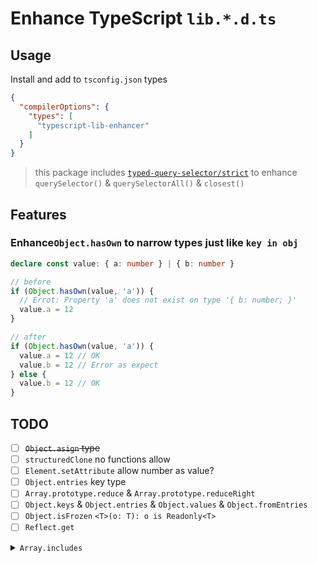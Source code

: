 # Enhance TypeScript `lib.*.d.ts`

## Usage

Install and add to `tsconfig.json` types
```json
{
  "compilerOptions": {
    "types": [
      "typescript-lib-enhancer"
    ]
  }
}
```
> this package includes [`typed-query-selector/strict`](https://github.com/g-plane/typed-query-selector) to enhance `querySelector()` & `querySelectorAll()` & `closest()`

## Features

### Enhance`Object.hasOwn` to narrow types just like `key in obj`
```ts
declare const value: { a: number } | { b: number }

// before 
if (Object.hasOwn(value, 'a')) {
  // Errot: Property 'a' does not exist on type '{ b: number; }'
  value.a = 12
}

// after
if (Object.hasOwn(value, 'a')) {
  value.a = 12 // OK
  value.b = 12 // Error as expect
} else {
  value.b = 12 // OK
}
```

## TODO

- [ ] ~~`Object.asign` type~~
- [ ] `structuredClone` no functions allow
- [ ] `Element.setAttribute` allow number as value?
- [ ] `Object.entries` key type 
- [ ] `Array.prototype.reduce` & `Array.prototype.reduceRight`
- [ ] `Object.keys` & `Object.entries` & `Object.values` & `Object.fromEntries`
- [ ] `Object.isFrozen` `<T>(o: T): o is Readonly<T>`
- [ ] `Reflect.get`
<details>
  <summary><code>Array.includes</code></summary>
  
  ```ts
  enum A {
    A1 = "A1",
    A2 = "A2",
    B1 = "B1"
  }
  const a: string = ""
  const Akeys: A[] = Object.keys(A)    
  // should not error
  // error: type string not assignable to type A
  if (Akeys.includes(a)) {
    // a should be A
    // a: string
    a 
  } else {
    // a should still be string
    // a: string
    a
  }
  ```
</details>

<!-- and more :
  eslint plugin 
    rule : Object.keys() & Object.entries & Object.values not allow number and Symbol
    
 -->